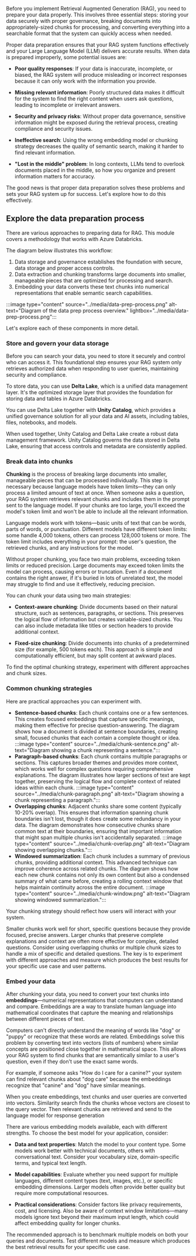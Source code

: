 Before you implement Retrieval Augmented Generation (RAG), you need to prepare your data properly. This involves three essential steps: storing your data securely with proper governance, breaking documents into appropriately-sized chunks for processing, and converting everything into a searchable format that the system can quickly access when needed.

Proper data preparation ensures that your RAG system functions effectively and your Large Language Model (LLM) delivers accurate results. When data is prepared improperly, some potential issues are: 

- **Poor quality responses**: If your data is inaccurate, incomplete, or biased, the RAG system will produce misleading or incorrect responses because it can only work with the information you provide.

- **Missing relevant information**: Poorly structured data makes it difficult for the system to find the right content when users ask questions, leading to incomplete or irrelevant answers.

- **Security and privacy risks**: Without proper data governance, sensitive information might be exposed during the retrieval process, creating compliance and security issues.

- **Ineffective search**: Using the wrong embedding model or chunking strategy decreases the quality of semantic search, making it harder to find relevant information.

- **"Lost in the middle" problem**: In long contexts, LLMs tend to overlook documents placed in the middle, so how you organize and present information matters for accuracy.

The good news is that proper data preparation solves these problems and sets your RAG system up for success. Let's explore how to do this effectively.

## Explore the data preparation process

There are various approaches to preparing data for RAG. This module covers a methodology that works with Azure Databricks.

The diagram below illustrates this workflow:
1. Data storage and governance establishes the foundation with secure, data storage and proper access controls.
2. Data extraction and chunking transforms large documents into smaller, manageable pieces that are optimized for processing and search.
3. Embedding your data converts these text chunks into numerical representations that enable semantic search capabilities.

:::image type="content" source="../media/data-prep-process.png" alt-text="Diagram of the data prep process overview." lightbox="../media/data-prep-process.png":::

Let's explore each of these components in more detail.

### Store and govern your data storage

Before you can search your data, you need to store it securely and control who can access it. This foundational step ensures your RAG system only retrieves authorized data when responding to user queries, maintaining security and compliance.

To store data, you can use **Delta Lake**, which is a unified data management layer. It's the optimized storage layer that provides the foundation for storing data and tables in Azure Databricks.

You can use Delta Lake together with **Unity Catalog**, which provides a unified governance solution for all your data and AI assets, including tables, files, notebooks, and models.

When used together, Unity Catalog and Delta Lake create a robust data management framework. Unity Catalog governs the data stored in Delta Lake, ensuring that access controls and metadata are consistently applied.

### Break data into chunks

**Chunking** is the process of breaking large documents into smaller, manageable pieces that can be processed individually. This step is necessary because language models have token limits—they can only process a limited amount of text at once. When someone asks a question, your RAG system retrieves relevant chunks and includes them in the prompt sent to the language model. If your chunks are too large, you'll exceed the model's token limit and won't be able to include all the relevant information.

Language models work with tokens—basic units of text that can be words, parts of words, or punctuation. Different models have different token limits: some handle 4,000 tokens, others can process 128,000 tokens or more. The token limit includes everything in your prompt: the user's question, the retrieved chunks, and any instructions for the model.

Without proper chunking, you face two main problems, exceeding token limits or reduced precision. Large documents may exceed token limits the model can process, causing errors or truncation. Even if a document contains the right answer, if it's buried in lots of unrelated text, the model may struggle to find and use it effectively, reducing precision.

You can chunk your data using two main strategies:

- **Context-aware chunking**: Divide documents based on their natural structure, such as sentences, paragraphs, or sections. This preserves the logical flow of information but creates variable-sized chunks. You can also include metadata like titles or section headers to provide additional context.

- **Fixed-size chunking**: Divide documents into chunks of a predetermined size (for example, 500 tokens each). This approach is simple and computationally efficient, but may split content at awkward places.

To find the optimal chunking strategy, experiment with different approaches and chunk sizes.

### Common chunking strategies

Here are practical approaches you can experiment with.

- **Sentence-based chunks**: Each chunk contains one or a few sentences. This creates focused embeddings that capture specific meanings, making them effective for precise question-answering. The diagram shows how a document is divided at sentence boundaries, creating small, focused chunks that each contain a complete thought or idea. 
    :::image type="content" source="../media/chunk-sentence.png" alt-text="Diagram showing a chunk representing a sentence.":::
- **Paragraph-based chunks**: Each chunk contains multiple paragraphs or sections. This captures broader themes and provides more context, which works well for complex questions requiring comprehensive explanations. The diagram illustrates how larger sections of text are kept together, preserving the logical flow and complete context of related ideas within each chunk. 
    :::image type="content" source="../media/chunk-paragraph.png" alt-text="Diagram showing a chunk representing a paragraph.":::
- **Overlapping chunks**: Adjacent chunks share some content (typically 10-20% overlap). This ensures that information spanning chunk boundaries isn't lost, though it does create some redundancy in your data. The diagram demonstrates how consecutive chunks share common text at their boundaries, ensuring that important information that might span multiple chunks isn't accidentally separated.
    :::image type="content" source="../media/chunk-overlap.png" alt-text="Diagram showing overlapping chunks.":::
- **Windowed summarization**: Each chunk includes a summary of previous chunks, providing additional context. This advanced technique can improve coherence across related chunks. The diagram shows how each new chunk contains not only its own content but also a condensed summary of what came before, creating a rolling context window that helps maintain continuity across the entire document.
    :::image type="content" source="../media/chunk-window.png" alt-text="Diagram showing windowed summarization.":::

Your chunking strategy should reflect how users will interact with your system. 

Smaller chunks work well for short, specific questions because they provide focused, precise answers. Larger chunks that preserve complete explanations and context are often more effective for complex, detailed questions. Consider using overlapping chunks or multiple chunk sizes to handle a mix of specific and detailed questions.  The key is to experiment with different approaches and measure which produces the best results for your specific use case and user patterns.

### Embed your data
After chunking your data, you need to convert your text chunks into **embeddings**—numerical representations that computers can understand and compare. Embeddings are a way to translate human language into mathematical coordinates that capture the meaning and relationships between different pieces of text.

Computers can't directly understand the meaning of words like "dog" or "puppy" or recognize that these words are related. Embeddings solve this problem by converting text into vectors (lists of numbers) where similar concepts are positioned close together in mathematical space. This allows your RAG system to find chunks that are semantically similar to a user's question, even if they don't use the exact same words.

For example, if someone asks "How do I care for a canine?" your system can find relevant chunks about "dog care" because the embeddings recognize that "canine" and "dog" have similar meanings.

When you create embeddings, text chunks and user queries are converted into vectors. Similarity search finds the chunks whose vectors are closest to the query vector. Then relevant chunks are retrieved and send to the language model for response generation

There are various embedding models available, each with different strengths. To choose the best model for your application, consider:

- **Data and text properties**: Match the model to your content type. Some models work better with technical documents, others with conversational text. Consider your vocabulary size, domain-specific terms, and typical text length.

- **Model capabilities**: Evaluate whether you need support for multiple languages, different content types (text, images, etc.), or specific embedding dimensions. Larger models often provide better quality but require more computational resources.

- **Practical considerations**: Consider factors like privacy requirements, cost, and licensing. Also be aware of context window limitations—many models ignore text beyond their maximum input length, which could affect embedding quality for longer chunks.

The recommended approach is to benchmark multiple models on both your queries and documents. Test different models and measure which produces the best retrieval results for your specific use case.
